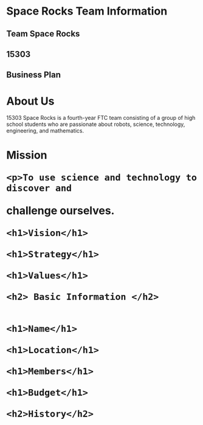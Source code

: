 <html>

  <head>
  <h1> Space Rocks Team Information </h1>
     
  </head>
  <style>
    #memberlist{
    line-height: 2;
    font-size: 2em;
    }
  </style>
<body>
  <h2> Team Space Rocks </h2>
  <h2> 15303 </h2>
  <h2> Business Plan </h2>
    
  <h1> About Us </h1>  
      <p>15303 Space Rocks is a fourth-year FTC team consisting of a group of high school students who are passionate about robots, science, technology, engineering, and mathematics. </p>
  
   <h1> Mission </h>
    
    <p>To use science and technology to discover and 
challenge ourselves. </p>
    
    <h1>Vision</h1>

    <h1>Strategy</h1>

    <h1>Values</h1>

    <h2> Basic Information </h2>
    
    
    <h1>Name</h1>

    <h1>Location</h1>

    <h1>Members</h1>

    <h1>Budget</h1>

    <h2>History</h2>

    
</body>
</html>
